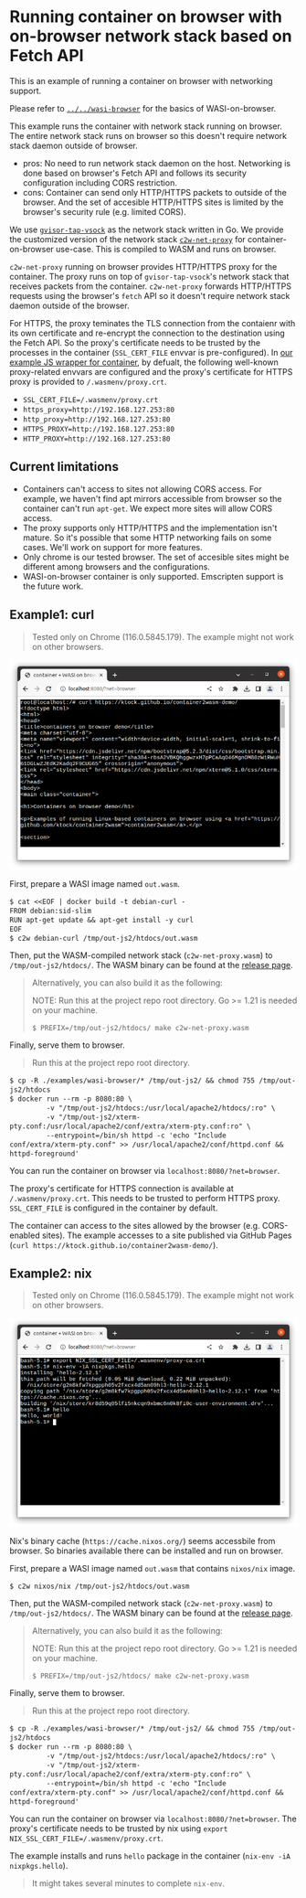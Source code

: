 # Running container on browser with on-browser network stack based on Fetch API

This is an example of running a container on browser with networking support.

Please refer to [`../../wasi-browser`](../../wasi-browser/) for the basics of WASI-on-browser.

This example runs the container with network stack running on browser.
The entire network stack runs on browser so this doesn't require network stack daemon outside of browser.

- pros: No need to run network stack daemon on the host. Networking is done based on browser's Fetch API and follows its security configuration including CORS restriction.
- cons: Container can send only HTTP/HTTPS packets to outside of the browser. And the set of accesible HTTP/HTTPS sites is limited by the browser's security rule (e.g. limited CORS).

We use [`gvisor-tap-vsock`](https://github.com/containers/gvisor-tap-vsock) as the network stack written in Go.
We provide the customized version of the network stack [`c2w-net-proxy`](../../../extras/c2w-net-proxy) for container-on-browser use-case.
This is compiled to WASM and runs on browser.

`c2w-net-proxy` running on browser provides HTTP/HTTPS proxy for the container.
The proxy runs on top of `gvisor-tap-vsock`'s network stack that receives packets from the container.
`c2w-net-proxy` forwards HTTP/HTTPS requests using the browser's `fetch` API so it doesn't require network stack daemon outside of the browser.

For HTTPS, the proxy teminates the TLS connection from the contaienr with its own certificate and re-encrypt the connection to the destination using the Fetch API.
So the proxy's certificate needs to be trusted by the processes in the container (`SSL_CERT_FILE` envvar is pre-configured).
In [our example JS wrapper for container](../../wasi-browser/), by defualt, the following well-known proxy-related envvars are configured and the proxy's certificate for HTTPS proxy is provided to `/.wasmenv/proxy.crt`.

- `SSL_CERT_FILE=/.wasmenv/proxy.crt`
- `https_proxy=http://192.168.127.253:80`
- `http_proxy=http://192.168.127.253:80`
- `HTTPS_PROXY=http://192.168.127.253:80`
- `HTTP_PROXY=http://192.168.127.253:80`

## Current limitations

- Containers can't access to sites not allowing CORS access. For example, we haven't find apt mirrors accessible from browser so the container can't run `apt-get`. We expect more sites will allow CORS access.
- The proxy supports only HTTP/HTTPS and the implementation isn't mature. So it's possible that some HTTP networking fails on some cases. We'll work on support for more features.
- Only chrome is our tested browser. The set of accesible sites might be different among browsers and the configurations.
- WASI-on-browser container is only supported. Emscripten support is the future work.

## Example1: curl

> Tested only on Chrome (116.0.5845.179). The example might not work on other browsers.

![Debian container on browser with browser networking](../../../docs/images/debian-curl-wasi-on-browser-frontend-networking.png)

First, prepare a WASI image named `out.wasm`.

```
$ cat <<EOF | docker build -t debian-curl -
FROM debian:sid-slim
RUN apt-get update && apt-get install -y curl
EOF
$ c2w debian-curl /tmp/out-js2/htdocs/out.wasm
```

Then, put the WASM-compiled network stack (`c2w-net-proxy.wasm`) to `/tmp/out-js2/htdocs/`.
The WASM binary can be found at the [release page](https://github.com/ktock/container2wasm/releases).

> Alternatively, you can also build it as the following:
>
> NOTE: Run this at the project repo root directory. Go >= 1.21 is needed on your machine.
> 
> ```
> $ PREFIX=/tmp/out-js2/htdocs/ make c2w-net-proxy.wasm
> ```

Finally, serve them to browser.

> Run this at the project repo root directory.

```
$ cp -R ./examples/wasi-browser/* /tmp/out-js2/ && chmod 755 /tmp/out-js2/htdocs
$ docker run --rm -p 8080:80 \
         -v "/tmp/out-js2/htdocs:/usr/local/apache2/htdocs/:ro" \
         -v "/tmp/out-js2/xterm-pty.conf:/usr/local/apache2/conf/extra/xterm-pty.conf:ro" \
         --entrypoint=/bin/sh httpd -c 'echo "Include conf/extra/xterm-pty.conf" >> /usr/local/apache2/conf/httpd.conf && httpd-foreground'
```

You can run the container on browser via `localhost:8080/?net=browser`.

The proxy's certificate for HTTPS connection is available at `/.wasmenv/proxy.crt`.
This needs to be trusted to perform HTTPS proxy.
`SSL_CERT_FILE` is configured in the container by default.

The container can access to the sites allowed by the browser (e.g. CORS-enabled sites).
The example accesses to a site published via GitHub Pages (`curl https://ktock.github.io/container2wasm-demo/`).

## Example2: nix

> Tested only on Chrome (116.0.5845.179). The example might not work on other browsers.

![Nix container on browser with browser networking](../../../docs/images/nix-wasi-on-browser-frontend-networking.png)

Nix's binary cache (`https://cache.nixos.org/`) seems accessbile from browser.
So binaries available there can be installed and run on browser.

First, prepare a WASI image named `out.wasm` that contains `nixos/nix` image.

```
$ c2w nixos/nix /tmp/out-js2/htdocs/out.wasm
```

Then, put the WASM-compiled network stack (`c2w-net-proxy.wasm`) to `/tmp/out-js2/htdocs/`.
The WASM binary can be found at the [release page](https://github.com/ktock/container2wasm/releases).

> Alternatively, you can also build it as the following:
>
> NOTE: Run this at the project repo root directory. Go >= 1.21 is needed on your machine.
> 
> ```
> $ PREFIX=/tmp/out-js2/htdocs/ make c2w-net-proxy.wasm
> ```

Finally, serve them to browser.

> Run this at the project repo root directory.

```
$ cp -R ./examples/wasi-browser/* /tmp/out-js2/ && chmod 755 /tmp/out-js2/htdocs
$ docker run --rm -p 8080:80 \
         -v "/tmp/out-js2/htdocs:/usr/local/apache2/htdocs/:ro" \
         -v "/tmp/out-js2/xterm-pty.conf:/usr/local/apache2/conf/extra/xterm-pty.conf:ro" \
         --entrypoint=/bin/sh httpd -c 'echo "Include conf/extra/xterm-pty.conf" >> /usr/local/apache2/conf/httpd.conf && httpd-foreground'
```

You can run the container on browser via `localhost:8080/?net=browser`.
The proxy's certificate needs to be trusted by nix using `export NIX_SSL_CERT_FILE=/.wasmenv/proxy.crt`.

The example installs and runs `hello` package in the container (`nix-env -iA nixpkgs.hello`).

> It might takes several minutes to complete `nix-env`.
